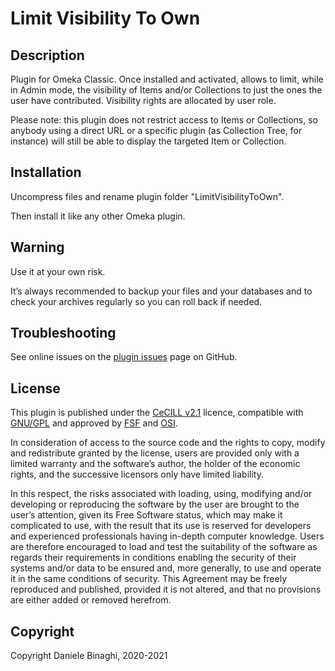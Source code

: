 # Limit Visibility To Own

## Description

Plugin for Omeka Classic. Once installed and activated, allows to limit, while in Admin mode, the visibility of Items and/or Collections
to just the ones the user have contributed. Visibility rights are allocated by user role.

Please note: this plugin does not restrict access to Items or Collections, so anybody using a direct URL or a specific plugin (as Collection Tree, for instance) will still be able to display the targeted Item or Collection.

## Installation
Uncompress files and rename plugin folder "LimitVisibilityToOwn".

Then install it like any other Omeka plugin.

## Warning
Use it at your own risk.

It’s always recommended to backup your files and your databases and to check your archives regularly so you can roll back if needed.

## Troubleshooting
See online issues on the <a href="https://github.com/DBinaghi/plugin-EmailNotification/issues" target="_blank">plugin issues</a> page on GitHub.

## License
This plugin is published under the <a href="https://www.cecill.info/licences/Licence_CeCILL_V2.1-en.html" target="_blank">CeCILL v2.1</a> licence, compatible with <a href="https://www.gnu.org/licenses/gpl-3.0.html" target="_blank">GNU/GPL</a> and approved by <a href="https://www.fsf.org/" target="_blank">FSF</a> and <a href="http://opensource.org/" target="_blank">OSI</a>.

In consideration of access to the source code and the rights to copy, modify and redistribute granted by the license, users are provided only with a limited warranty and the software’s author, the holder of the economic rights, and the successive licensors only have limited liability.

In this respect, the risks associated with loading, using, modifying and/or developing or reproducing the software by the user are brought to the user’s attention, given its Free Software status, which may make it complicated to use, with the result that its use is reserved for developers and experienced professionals having in-depth computer knowledge. Users are therefore encouraged to load and test the suitability of the software as regards their requirements in conditions enabling the security of their systems and/or data to be ensured and, more generally, to use and operate it in the same conditions of security. This Agreement may be freely reproduced and published, provided it is not altered, and that no provisions are either added or removed herefrom.

## Copyright
Copyright Daniele Binaghi, 2020-2021
